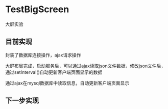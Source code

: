 # TestBigScreen
大屏实验



## 目前实现

封装了数据库连接操作，ajax请求操作

大屏布局完成，启动服务后，可以通过ajax读取json文件数据，修改json文件后，通过setInterval()自动更新客户端页面显示的数据

通过ajax在mysql数据库中读取信息，自动更新客户端页面显示


## 下一步实现



